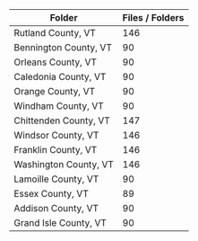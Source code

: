 | Folder                |   Files / Folders |
|-----------------------|-------------------|
| Rutland County, VT    |               146 |
| Bennington County, VT |                90 |
| Orleans County, VT    |                90 |
| Caledonia County, VT  |                90 |
| Orange County, VT     |                90 |
| Windham County, VT    |                90 |
| Chittenden County, VT |               147 |
| Windsor County, VT    |               146 |
| Franklin County, VT   |               146 |
| Washington County, VT |               146 |
| Lamoille County, VT   |                90 |
| Essex County, VT      |                89 |
| Addison County, VT    |                90 |
| Grand Isle County, VT |                90 |